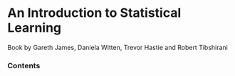 An Introduction to Statistical Learning
=======================================

Book by Gareth James, Daniela Witten, Trevor Hastie and Robert Tibshirani

### Contents
